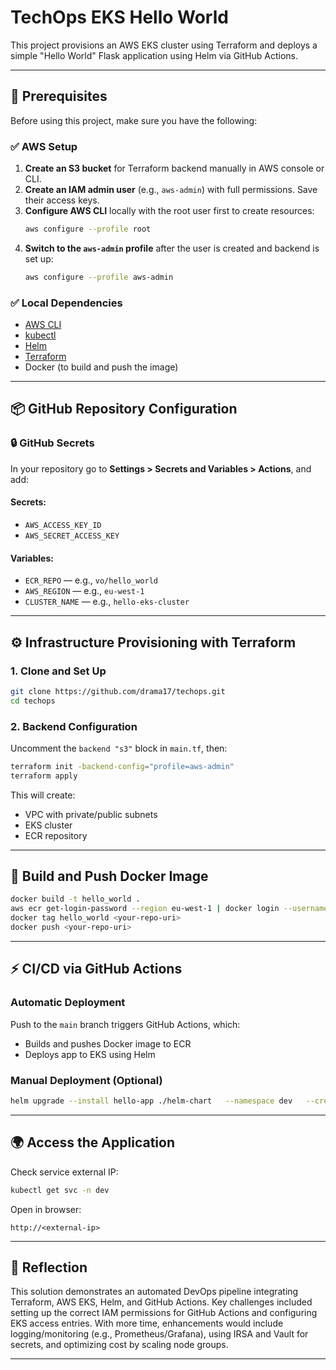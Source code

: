 # TechOps EKS Hello World

This project provisions an AWS EKS cluster using Terraform and deploys a simple "Hello World" Flask application using Helm via GitHub Actions.

---

## 🚀 Prerequisites

Before using this project, make sure you have the following:

### ✅ AWS Setup

1. **Create an S3 bucket** for Terraform backend manually in AWS console or CLI.
2. **Create an IAM admin user** (e.g., `aws-admin`) with full permissions. Save their access keys.
3. **Configure AWS CLI** locally with the root user first to create resources:
   ```sh
   aws configure --profile root
   ```
4. **Switch to the `aws-admin` profile** after the user is created and backend is set up:
   ```sh
   aws configure --profile aws-admin
   ```

### ✅ Local Dependencies

- [AWS CLI](https://docs.aws.amazon.com/cli/latest/userguide/install-cliv2.html)
- [kubectl](https://kubernetes.io/docs/tasks/tools/)
- [Helm](https://helm.sh/docs/intro/install/)
- [Terraform](https://developer.hashicorp.com/terraform/downloads)
- Docker (to build and push the image)

---

## 📦 GitHub Repository Configuration

### 🔒 GitHub Secrets

In your repository go to **Settings > Secrets and Variables > Actions**, and add:

#### Secrets:
- `AWS_ACCESS_KEY_ID`
- `AWS_SECRET_ACCESS_KEY`

#### Variables:
- `ECR_REPO` — e.g., `vo/hello_world`
- `AWS_REGION` — e.g., `eu-west-1`
- `CLUSTER_NAME` — e.g., `hello-eks-cluster`

---

## ⚙️ Infrastructure Provisioning with Terraform

### 1. Clone and Set Up

```bash
git clone https://github.com/drama17/techops.git
cd techops
```

### 2. Backend Configuration

Uncomment the `backend "s3"` block in `main.tf`, then:

```bash
terraform init -backend-config="profile=aws-admin"
terraform apply
```

This will create:
- VPC with private/public subnets
- EKS cluster
- ECR repository

---

## 🐳 Build and Push Docker Image

```bash
docker build -t hello_world .
aws ecr get-login-password --region eu-west-1 | docker login --username AWS --password-stdin <your-account>.dkr.ecr.eu-west-1.amazonaws.com
docker tag hello_world <your-repo-uri>
docker push <your-repo-uri>
```

---

## ⚡ CI/CD via GitHub Actions

### Automatic Deployment

Push to the `main` branch triggers GitHub Actions, which:

- Builds and pushes Docker image to ECR
- Deploys app to EKS using Helm

### Manual Deployment (Optional)

```bash
helm upgrade --install hello-app ./helm-chart   --namespace dev   --create-namespace   --set image.repository=<your-repo-uri>   --set image.tag=<tag>
```

---

## 🌍 Access the Application

Check service external IP:

```bash
kubectl get svc -n dev
```

Open in browser:

```
http://<external-ip>
```

---

## 💬 Reflection

This solution demonstrates an automated DevOps pipeline integrating Terraform, AWS EKS, Helm, and GitHub Actions. Key challenges included setting up the correct IAM permissions for GitHub Actions and configuring EKS access entries. With more time, enhancements would include logging/monitoring (e.g., Prometheus/Grafana), using IRSA and Vault for secrets, and optimizing cost by scaling node groups.

---
